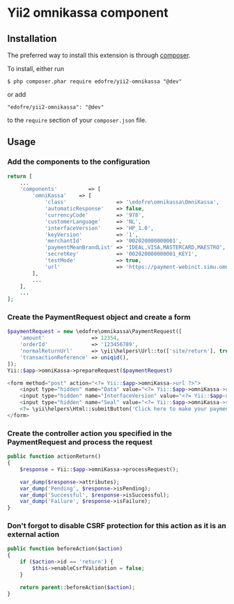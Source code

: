 # Yii2 omnikassa component

## Installation

The preferred way to install this extension is through [composer](http://getcomposer.org/download/).

To install, either run

```
$ php composer.phar require edofre/yii2-omnikassa "@dev"
```

or add

```
"edofre/yii2-omnikassa": "@dev"
```

to the ```require``` section of your `composer.json` file.

## Usage

### Add the components to the configuration
```php
return [
	...
	'components'          => [
		'omniKassa'    => [
			'class'                => '\edofre\omnikassa\OmniKassa',
			'automaticResponse'    => false,
			'currencyCode'         => '978',
			'customerLanguage'     => 'NL',
			'interfaceVersion'     => 'HP_1.0',
			'keyVersion'           => '1',
			'merchantId'           => '002020000000001',
			'paymentMeanBrandList' => 'IDEAL,VISA,MASTERCARD,MAESTRO',
			'secretKey'            => '002020000000001_KEY1',
			'testMode'             => true,
			'url'                  => 'https://payment-webinit.simu.omnikassa.rabobank.nl/paymentServlet',
		],
		...
	],
	...
];
```

### Create the PaymentRequest object and create a form
```php
$paymentRequest = new \edofre\omnikassa\PaymentRequest([
	'amount'               => 12354,
	'orderId'              => '123456789',
	'normalReturnUrl'      => \yii\helpers\Url::to(['site/return'], true),
	'transactionReference' => uniqid(),
]);
Yii::$app->omniKassa->prepareRequest($paymentRequest)

<form method="post" action="<?= Yii::$app->omniKassa->url ?>">
	<input type="hidden" name="Data" value="<?= Yii::$app->omniKassa->dataField ?>">
	<input type="hidden" name="InterfaceVersion" value="<?= Yii::$app->omniKassa->interfaceVersion ?>">
	<input type="hidden" name="Seal" value="<?= Yii::$app->omniKassa->seal ?>">
	<?= \yii\helpers\Html::submitButton('Click here to make your payment', ['class' => 'btn btn-success']) ?>
</form>
```

### Create the controller action you specified in the PaymentRequest and process the request
```php
public function actionReturn()
{
	$response = Yii::$app->omniKassa->processRequest();

	var_dump($response->attributes);
	var_dump('Pending', $response->isPending);
	var_dump('Successful', $response->isSuccessful);
	var_dump('Failure', $response->isFailure);
}
```

### Don't forgot to disable CSRF protection for this action as it is an external action
```php
public function beforeAction($action)
{
	if ($action->id == 'return') {
		$this->enableCsrfValidation = false;
	}

	return parent::beforeAction($action);
}
```